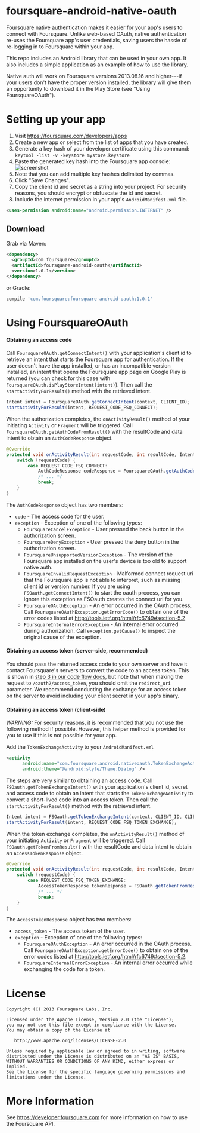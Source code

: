 foursquare-android-native-oauth
===============================
Foursquare native authentication makes it easier for your app's users to connect with Foursquare. Unlike web-based OAuth, native authentication re-uses the Foursquare app's user credentials, saving users the hassle of re-logging in to Foursquare within your app.

This repo includes an Android library that can be used in your own app. It also includes a simple application as an example of how to use the library.

Native auth will work on Foursquare versions 2013.08.16 and higher---if your users don't have the proper version installed, the library will give them an opportunity to download it in the Play Store (see "Using FoursquareOAuth").

Setting up your app
====================
1. Visit <a href="https://foursquare.com/developers/apps" target="_blank">https://foursquare.com/developers/apps</a>
2. Create a new app or select from the list of apps that you have created.
3. Generate a key hash of your developer certificate using this command: ```keytool -list -v -keystore mystore.keystore```
4. Paste the generated key hash into the Foursquare app console: 
![screenshot](http://f.cl.ly/items/123k1N351y1q3B2v0v1f/Screen%20Shot%202013-07-09%20at%204.28.05%20PM.png)
5. Note that you can add multiple key hashes delimited by commas.
6. Click "Save Changes".
7. Copy the client id and secret as a string into your project. For security reasons, you should encrypt or obfuscate the id and secret.
8. Include the internet permission in your app's `AndroidManifest.xml` file.

```xml
<uses-permission android:name="android.permission.INTERNET" />
```

Download
--------

Grab via Maven:
```xml
<dependency>
  <groupId>com.foursquare</groupId>
  <artifactId>foursquare-android-oauth</artifactId>
  <version>1.0.1</version>
</dependency>
```
or Gradle:
```groovy
compile 'com.foursquare:foursquare-android-oauth:1.0.1'
```

Using FoursquareOAuth
=============
#### Obtaining an access code
Call `FoursquareOAuth.getConnectIntent()` with your application's client id to retrieve an intent that starts the Foursquare app for authentication. If the user doesn't have the app installed, or has an incompatible version installed, an intent that opens the Foursquare app page on Google Play is returned (you can check for this case with `FoursquareOAuth.isPlayStoreIntent(intent)`). Then call the `startActivityForResult()` method with the retrieved intent.
```java
Intent intent = FoursquareOAuth.getConnectIntent(context, CLIENT_ID);
startActivityForResult(intent, REQUEST_CODE_FSQ_CONNECT);
```

When the authorization completes, the `onActivityResult()` method of your initiating `Activity` or `Fragment` will be triggered. Call `FoursquareOAuth.getAuthCodeFromResult()` with the resultCode and data intent to obtain an `AuthCodeResponse` object.
```java
@Override
protected void onActivityResult(int requestCode, int resultCode, Intent data) {
    switch (requestCode) {
        case REQUEST_CODE_FSQ_CONNECT:
            AuthCodeResponse codeResponse = FoursquareOAuth.getAuthCodeFromResult(resultCode, data);
            /* ... */
            break;
    }
}
```

The `AuthCodeResponse` object has two members:

* `code` - The access code for the user.
* `exception` - Exception of one of the following types:
    * `FoursquareCancelException` - User pressed the back button in the authorization screen.
    * `FoursquareDenyException` - User pressed the deny button in the authorization screen.
    * `FoursquareUnsupportedVersionException` - The version of the Foursquare app installed on the user's device is too old to support native auth.
    * `FoursquareInvalidRequestException` - Malformed connect request uri that the Foursquare app is not able to interpret, such as missing client id or version number. If you are using `FSOauth.getConnectIntent()` to start the oauth prcoess, you can ignore this exception as FSOauth creates the connect uri for you.
    * `FoursquareOAuthException` - An error occurred in the OAuth process. Call `FoursquareOAuthException.getErrorCode()` to obtain one of the error codes listed at http://tools.ietf.org/html/rfc6749#section-5.2
    * `FoursquareInternalErrorException` - An internal error occurred during authorization. Call `exception.getCause()` to inspect the original cause of the exception.

#### Obtaining an access token (server-side, recommended)
You should pass the returned access code to your own server and have it contact Foursquare's servers to convert the code to an access token. This is shown in [step 3 in our code flow docs](https://developer.foursquare.com/overview/auth#code), but note that when making the request to `/oauth2/access_token`, you should omit the `redirect_uri` parameter. We recommend conducting the exchange for an access token on the server to avoid including your client secret in your app's binary.

#### Obtaining an access token (client-side)
*WARNING:* For security reasons, it is recommended that you not use the following method if possible. However, this helper method is provided for you to use if this is not possible for your app.

Add the `TokenExchangeActivity` to your `AndroidManifest.xml`
```xml
<activity
      android:name="com.foursquare.android.nativeoauth.TokenExchangeActivity"
      android:theme="@android:style/Theme.Dialog" />
```

The steps are very similar to obtaining an access code. Call `FSOauth.getTokenExchangeIntent()` with your application's client id, secret and access code to obtain an intent that starts the `TokenExchangeActivity` to convert a short-lived code into an access token. Then call the `startActivityForResult()` method with the retrieved intent.
```java
Intent intent = FSOauth.getTokenExchangeIntent(context, CLIENT_ID, CLIENT_SECRET, authCode);
startActivityForResult(intent, REQUEST_CODE_FSQ_TOKEN_EXCHANGE);
```

When the token exchange completes, the `onActivityResult()` method of your initiating `Activity` or `Fragment` will be triggered. Call `FSOauth.getTokenFromResult()` with the resultCode and data intent to obtain an `AccessTokenResponse` object.
```java
@Override
protected void onActivityResult(int requestCode, int resultCode, Intent data) {
    switch (requestCode) {
        case REQUEST_CODE_FSQ_TOKEN_EXCHANGE:
            AccessTokenResponse tokenResponse = FSOauth.getTokenFromResult(resultCode, data);
            /* ... */
            break;
    }
}
```

The `AccessTokenResponse` object has two members:
* `access_token` - The access token of the user.
* `exception` - Exception of one of the following types:
    * `FoursquareOAuthException` - An error occurred in the OAuth process. Call `FoursquareOAuthException.getErrorCode()` to obtain one of the error codes listed at http://tools.ietf.org/html/rfc6749#section-5.2.
    * `FoursquareInternalErrorException` - An internal error occurred while exchanging the code for a token.

License
=======
    Copyright (C) 2013 Foursquare Labs, Inc.

    Licensed under the Apache License, Version 2.0 (the "License");
    you may not use this file except in compliance with the License.
    You may obtain a copy of the License at

       http://www.apache.org/licenses/LICENSE-2.0

    Unless required by applicable law or agreed to in writing, software
    distributed under the License is distributed on an "AS IS" BASIS,
    WITHOUT WARRANTIES OR CONDITIONS OF ANY KIND, either express or implied.
    See the License for the specific language governing permissions and
    limitations under the License.

More Information
================
See https://developer.foursquare.com for more information on how to use the Foursquare API. 
